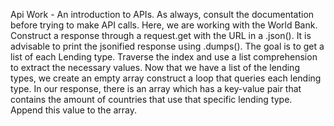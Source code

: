 Api Work - An introduction to APIs. As always, consult the documentation before trying to make API calls. Here, we are working with the World Bank. Construct a response through a request.get with the URL in a .json(). It is advisable to print the jsonified response using .dumps(). The goal is to get a list of each Lending type. Traverse the index and use a list comprehension to extract the necessary values. Now that we have a list of the lending types, we create an empty array construct a loop that queries each lending type. In our response, there is an array which has a key-value pair that contains the amount of countries that use that specific lending type. Append this value to the array.